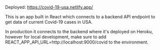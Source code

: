 Deployed: https://covid-19-usa.netlify.app/

This is an app built in React which connects to a backend API endpoint to get data of current Covid-19 cases in USA.

In production it connects to the backend where it's deployed on Heroku, however for local development, make sure to add 
REACT_APP_API_URL=http://localhost:9000/covid
to the environment.
